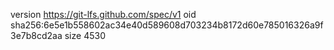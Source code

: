 version https://git-lfs.github.com/spec/v1
oid sha256:6e5e1b558602ac34e40d589608d703234b8172d60e785016326a9f3e7b8cd2aa
size 4530
